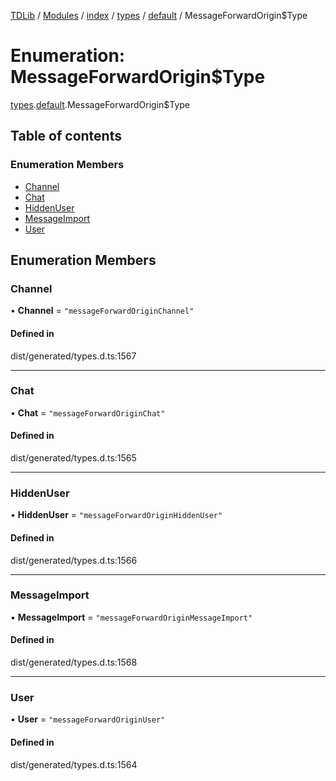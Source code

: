 [TDLib](../README.md) / [Modules](../modules.md) / [index](../modules/index.md) / [types](../modules/index.types.md) / [default](../modules/index.types.default.md) / MessageForwardOrigin$Type

# Enumeration: MessageForwardOrigin$Type

[types](../modules/index.types.md).[default](../modules/index.types.default.md).MessageForwardOrigin$Type

## Table of contents

### Enumeration Members

- [Channel](index.types.default.MessageForwardOrigin_Type.md#channel)
- [Chat](index.types.default.MessageForwardOrigin_Type.md#chat)
- [HiddenUser](index.types.default.MessageForwardOrigin_Type.md#hiddenuser)
- [MessageImport](index.types.default.MessageForwardOrigin_Type.md#messageimport)
- [User](index.types.default.MessageForwardOrigin_Type.md#user)

## Enumeration Members

### Channel

• **Channel** = ``"messageForwardOriginChannel"``

#### Defined in

dist/generated/types.d.ts:1567

___

### Chat

• **Chat** = ``"messageForwardOriginChat"``

#### Defined in

dist/generated/types.d.ts:1565

___

### HiddenUser

• **HiddenUser** = ``"messageForwardOriginHiddenUser"``

#### Defined in

dist/generated/types.d.ts:1566

___

### MessageImport

• **MessageImport** = ``"messageForwardOriginMessageImport"``

#### Defined in

dist/generated/types.d.ts:1568

___

### User

• **User** = ``"messageForwardOriginUser"``

#### Defined in

dist/generated/types.d.ts:1564
